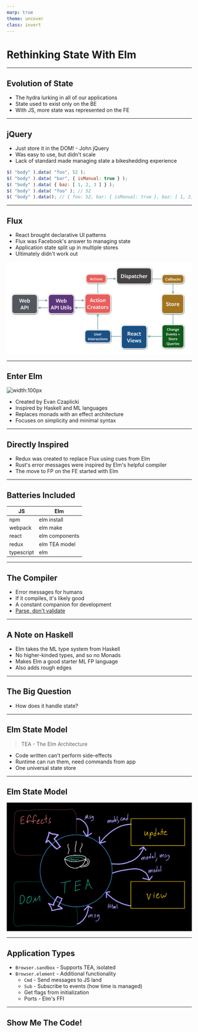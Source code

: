 ```yaml
---
marp: true
theme: uncover
class: invert
---
```


# Rethinking State With Elm

---

## Evolution of State

* The hydra lurking in all of our applications
* State used to exist only on the BE
* With JS, more state was represented on the FE

---

## jQuery

* Just store it in the DOM! - John jQuery
* Was easy to use, but didn't scale
* Lack of standard made managing state a bikeshedding experience

```js
$( "body" ).data( "foo", 52 );
$( "body" ).data( "bar", { isManual: true } );
$( "body" ).data( { baz: [ 1, 2, 3 ] } );
$( "body" ).data( "foo" ); // 52
$( "body" ).data(); // { foo: 52, bar: { isManual: true }, baz: [ 1, 2, 3 ] }
```

---

## Flux

* React brought declarative UI patterns
* Flux was Facebook's answer to managing state
* Application state split up in multiple stores
* Ultimately didn't work out

![width:400px](./images/flux-architecture.png)

---

## Enter Elm

![width:100px](./images/elm-logo.svg)

* Created by Evan Czaplicki
* Inspired by Haskell and ML languages
* Replaces monads with an effect architecture
* Focuses on simplicity and minimal syntax

---

## Directly Inspired

* Redux was created to replace Flux using cues from Elm
* Rust's error messages were inspired by Elm's helpful compiler
* The move to FP on the FE started with Elm

---

## Batteries Included

| JS         | Elm            |
|------------|----------------|
| npm        | elm install    |
| webpack    | elm make       |
| react      | elm components |
| redux      | elm TEA model  |
| typescript | elm            |

---

## The Compiler

* Error messages for humans
* If it compiles, it's likely good
* A constant companion for development
* [Parse, don't validate](https://lexi-lambda.github.io/blog/2019/11/05/parse-don-t-validate/)

---

## A Note on Haskell

* Elm takes the ML type system from Haskell
* No higher-kinded types, and so no Monads
* Makes Elm a good starter ML FP language
* Also adds rough edges

---

## The Big Question

* How does it handle state?

---

## Elm State Model

> TEA - The Elm Architecture

* Code written can't perform side-effects
* Runtime can run them, need commands from app
* One universal state store


---

## Elm State Model

![width:700px](./images/tea.png)

---

## Application Types

* `Browser.sandbox` - Supports TEA, isolated
* `Browser.element` - Additional functionality
    * `Cmd` - Send messages to JS land
    * `Sub` - Subscribe to events (how time is managed)
    * Get flags from initialization
    * Ports - Elm's FFI

---

## Show Me The Code!
